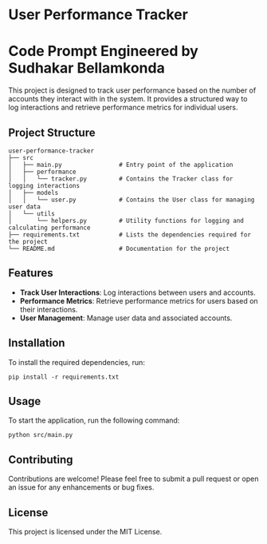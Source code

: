 # User Performance Tracker
# Code Prompt Engineered by Sudhakar Bellamkonda

This project is designed to track user performance based on the number of accounts they interact with in the system. It provides a structured way to log interactions and retrieve performance metrics for individual users.

## Project Structure

```
user-performance-tracker
├── src
│   ├── main.py                # Entry point of the application
│   ├── performance
│   │   └── tracker.py         # Contains the Tracker class for logging interactions
│   ├── models
│   │   └── user.py            # Contains the User class for managing user data
│   └── utils
│       └── helpers.py         # Utility functions for logging and calculating performance
├── requirements.txt           # Lists the dependencies required for the project
└── README.md                  # Documentation for the project
```

## Features

- **Track User Interactions**: Log interactions between users and accounts.
- **Performance Metrics**: Retrieve performance metrics for users based on their interactions.
- **User Management**: Manage user data and associated accounts.

## Installation

To install the required dependencies, run:

```
pip install -r requirements.txt
```

## Usage

To start the application, run the following command:

```
python src/main.py
```

## Contributing

Contributions are welcome! Please feel free to submit a pull request or open an issue for any enhancements or bug fixes.

## License

This project is licensed under the MIT License.